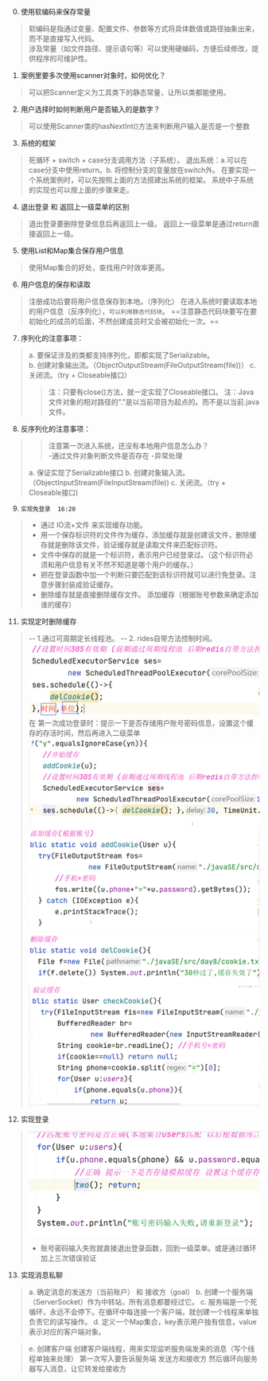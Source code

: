 0. 使用软编码来保存常量
> 软编码是指通过变量、配置文件、参数等方式将具体数值或路径抽象出来，而不是直接写入代码。<br>
> 涉及常量（如文件路径、提示语句等）可以使用硬编码，方便后续修改，提供程序的可维护性。

1. 案例里要多次使用scanner对象时，如何优化？
> 可以把Scanner定义为工具类下的静态常量，让所以类都能使用。

2. 用户选择时如何判断用户是否输入的是数字？
> 可以使用Scanner类的hasNextInt()方法来判断用户输入是否是一个整数

3. 系统的框架
> 死循环 + switch + case分支调用方法（子系统）。
> 退出系统：a.可以在case分支中使用return。b. 将控制分支的变量放在switch外。
> 在要实现一个系统案例时，可以先按照上面的方法搭建出系统的框架。
> 系统中子系统的实现也可以按上面的步骤来走。

4. 退出登录 和 返回上一级菜单的区别
> 退出登录要删除登录信息后再返回上一级。
> 返回上一级菜单是通过return直接返回上一级。

5. 使用List和Map集合保存用户信息
> 使用Map集合的好处，查找用户时效率更高。

6. 用户信息的保存和读取
> 注册成功后要将用户信息保存到本地。（序列化）
> 在进入系统时要读取本地的用户信息（反序列化），`可以利用静态代码块`。
> ==注意静态代码块要写在要初始化的成员的后面，不然创建成员时又会被初始化一次。==

7. 序列化的注意事项：
> a. 要保证涉及的类都支持序列化，即都实现了Serializable。<br>
> b. 创建对象输出流。（ObjectOutputStream(FileOutputStream(file))）
> c. 关闭流。（try + Closeable接口）
> > 注：只要有close()方法，就一定实现了Closeable接口。
> > 注：Java文件对象的相对路径的"."是以当前项目为起点的。而不是以当前.java文件。

8. 反序列化的注意事项：
> >注意第一次进入系统，还没有本地用户信息怎么办？<br>-通过文件对象判断文件是否存在 -异常处理
>
> a. 保证实现了Serializable接口
> b. 创建对象输入流。（ObjectInputStream(FileInputStream(file))
> c. 关闭流。（try + Closeable接口)

9. `实现免登录  16:20`
> * 通过 IO流+文件 来实现缓存功能。
> * 用一个保存标识符的文件作为缓存，添加缓存就是创建该文件，删除缓存就是删除该文件，验证缓存就是读取文件来匹配标识符。
> * 文件中保存的就是一个标识符，表示用户已经登录过。（这个标识符必须和用户信息有关不然不知道是哪个用户的缓存。）
> * 把在登录函数中加一个判断只要匹配到该标识符就可以进行免登录。注意步骤封装成验证缓存。
> * 删除缓存就是直接删除缓存文件。
> 添加缓存（根据账号参数来确定添加谁的缓存）

11. 实现定时删除缓存 
> -- 1.通过可周期定长线程池。 -- 2. rides自带方法控制时间。
> ![img_1.png](img_1.png)
> 在 第一次成功登录时：提示一下是否存储用户账号密码信息，设置这个缓存的存活时间，然后再进入二级菜单
> ![img_2.png](img_2.png)
> ![img_3.png](img_3.png)
> ![img_4.png](img_4.png)
> ![img_5.png](img_5.png)

12. 实现登录
> ![img.png](img.png)
> * 账号密码输入失败就直接退出登录函数，回到一级菜单。或是通过循环加上三次错误验证

13. 实现消息私聊
> a. 确定消息的发送方（当前账户） 和 接收方（goal）
> b. 创建一个服务端（ServerSocket）作为中转站，所有消息都要经过它。
> c. 服务端是一个死循环，永远不会停下。在循环中每连接一个客户端，就创建一个线程来单独负责它的读写操作。
> d. 定义一个Map集合，key表示用户独有信息，value表示对应的客户端对象。

> e. 创建客户端
> 创建客户端线程，用来实现监听服务端发来的消息（写个线程单独来处理）
> 第一次写入要告诉服务端 发送方和接收方
> 然后循环向服务器写入消息，让它转发给接收方